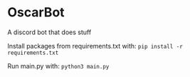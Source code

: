 # OscarBot
A discord bot that does stuff

Install packages from requirements.txt with:
`pip install -r requirements.txt`

Run main.py with:
`python3 main.py`
